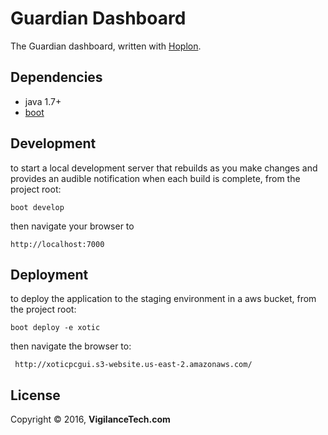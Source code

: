 # Guardian Dashboard

The Guardian dashboard, written with [Hoplon][3].

## Dependencies

- java 1.7+
- [boot][1]

## Development

to start a local development server that rebuilds as you make changes and provides an audible notification when each build is complete, from the project root:
```
boot develop
```

then navigate your browser to
```
http://localhost:7000
```

## Deployment

to deploy the application to the staging environment in a aws bucket, from the project root:
```
boot deploy -e xotic
```

then navigate the browser to:
```
 http://xoticpcgui.s3-website.us-east-2.amazonaws.com/
```

## License

Copyright © 2016, **VigilanceTech.com**

[1]: http://boot-clj.com
[2]: http://localhost:8000
[3]: http://hoplon.io
